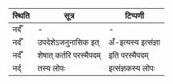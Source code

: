 | स्थिति | सूत्र | टिप्पणी |
| ----- | ------- | ------ |
| नर्दँ | - | - |
| नर्दँ | उपदेशेऽजनुनासिक इत् | अँ-इत्यस्य इत्संज्ञा |
| नर्दँ | शेषात् कर्तरि परस्मैपदम् | इति परस्मैपदम् |
| नर्द् | तस्य लोपः | इत्संज्ञकस्य लोपः |
